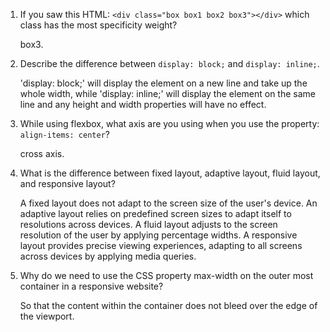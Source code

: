 <!-- Answers to the Self Study Questions go here -->

1. If you saw this HTML: `<div class="box box1 box2 box3"></div>` which class has the most specificity weight?

    box3.

2. Describe the difference between `display: block;` and `display: inline;`.

    'display: block;' will display the element on a new line and take up the whole width, while 'display: inline;' will display the element on the same line and any height and width properties will have no effect.

3. While using flexbox, what axis are you using when you use the property: `align-items: center`?

    cross axis.

4. What is the difference between fixed layout, adaptive layout, fluid layout, and responsive layout?

    A fixed layout does not adapt to the screen size of the user's device. An adaptive layout relies on predefined screen sizes to adapt itself to resolutions across devices. A fluid layout adjusts to the screen resolution of the user by applying percentage widths. A responsive layout provides precise viewing experiences, adapting to all screens across devices by applying media queries.

5. Why do we need to use the CSS property max-width on the outer most container in a responsive website?

    So that the content within the container does not bleed over the edge of the viewport.